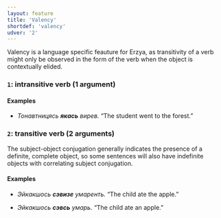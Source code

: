 ```yaml
---
layout: feature
title: 'Valency'
shortdef: 'valency'
udver: '2'
---
```


Valency is a language specific feauture for Erzya, as transitivity of a verb might only be observed in the form of the verb when the object is contextually elided.

### <a name="1">`1`</a>: intransitive verb (1 argument)

#### Examples

* _Тонавтницясь <b>якась</b> вирев._ “The student went to the forest.”

### <a name="2">`2`</a>: transitive verb (2 arguments)

The subject-object conjugation generally indicates the presence of a definite, complete object, so some sentences will also have indefinite objects with correlating subject conjugation.

#### Examples

* _Эйкакшось <b>сэвизе</b> умаренть._ “The child ate the apple.”

* _Эйкакшось <b>сэвсь</b> умарь._ “The child ate an apple.”

<!-- Interlanguage links updated Ne 5. května 2024, 18:20:25 CEST -->
